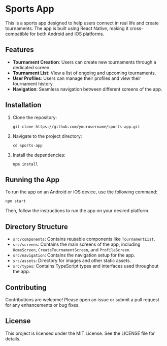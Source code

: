 # Sports App

This is a sports app designed to help users connect in real life and create tournaments. The app is built using React Native, making it cross-compatible for both Android and iOS platforms.

## Features

- **Tournament Creation**: Users can create new tournaments through a dedicated screen.
- **Tournament List**: View a list of ongoing and upcoming tournaments.
- **User Profiles**: Users can manage their profiles and view their tournament history.
- **Navigation**: Seamless navigation between different screens of the app.

## Installation

1. Clone the repository:
   ```
   git clone https://github.com/yourusername/sports-app.git
   ```

2. Navigate to the project directory:
   ```
   cd sports-app
   ```

3. Install the dependencies:
   ```
   npm install
   ```

## Running the App

To run the app on an Android or iOS device, use the following command:

```
npm start
```

Then, follow the instructions to run the app on your desired platform.

## Directory Structure

- `src/components`: Contains reusable components like `TournamentList`.
- `src/screens`: Contains the main screens of the app, including `HomeScreen`, `CreateTournamentScreen`, and `ProfileScreen`.
- `src/navigation`: Contains the navigation setup for the app.
- `src/assets`: Directory for images and other static assets.
- `src/types`: Contains TypeScript types and interfaces used throughout the app.

## Contributing

Contributions are welcome! Please open an issue or submit a pull request for any enhancements or bug fixes.

## License

This project is licensed under the MIT License. See the LICENSE file for details.